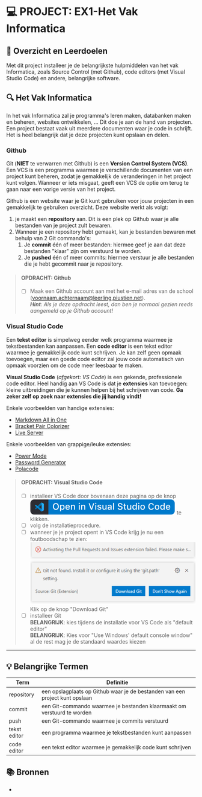 # 💻 PROJECT: EX1-Het Vak Informatica

## 🥅 Overzicht en Leerdoelen

Met dit project installeer je de belangrijkste hulpmiddelen van het vak Informatica, zoals Source Control (met Github), code editors (met Visual Studio Code) en andere, belangrijke software.

## 🔍 Het Vak Informatica

In het vak Informatica zal je programma's leren maken, databanken maken en beheren, websites ontwikkelen, ... Dit doe je aan de hand van projecten. Een project bestaat vaak uit meerdere documenten waar je code in schrijft. Het is heel belangrijk dat je deze projecten kunt opslaan en delen.

### Github

Git (**NIET** te verwarren met Github) is een **Version Control System (VCS)**. Een VCS is een programma waarmee je verschillende documenten van een project kunt beheren, zodat je gemakkelijk de veranderingen in het project kunt volgen. Wanneer er iets misgaat, geeft een VCS de optie om terug te gaan naar een vorige versie van het project. 

Github is een website waar je Git kunt gebruiken voor jouw projecten in een gemakkelijk te gebruiken overzicht. Deze website werkt als volgt:

 1. je maakt een **repository** aan. Dit is een plek op Github waar je alle bestanden van je project zult bewaren. 
 2. Wanneer je een repository hebt gemaakt, kan je bestanden bewaren met behulp van 2 Git commando's:
    1. Je **commit** één of meer bestanden: hiermee geef je aan dat deze bestanden "klaar" zijn om verstuurd te worden.
    2. Je **pushed** één of meer commits: hiermee verstuur je alle bestanden die je hebt gecommit naar je repository.

> #### OPDRACHT: Github
>
> - [ ] Maak een Github account aan met het e-mail adres van de school (voornaam.achternaam@leerling.piustien.net).\
>       ***Hint**: Als je deze opdracht leest, dan ben je normaal gezien reeds aangemeld op je Github account!*

### Visual Studio Code

Een **tekst editor** is simpelweg eender welk programma waarmee je tekstbestanden kan aanpassen. Een **code editor** is een tekst editor waarmee je gemakkelijk code kunt schrijven. Je kan zelf geen opmaak toevoegen, maar een goede code editor zal jouw code automatisch van opmaak voorzien om de code meer leesbaar te maken.

**Visual Studio Code** (*afgekort: VS Code*) is een gekende, professionele code editor. Heel handig aan VS Code is dat je **extensies** kan toevoegen: kleine uitbreidingen die je kunnen helpen bij het schrijven van code. **Ga zeker zelf op zoek naar extensies die jij handig vindt!**

Enkele voorbeelden van handige extensies:
 - [Markdown All in One](https://marketplace.visualstudio.com/items?itemName=yzhang.markdown-all-in-one)
 - [Bracket Pair Colorizer](https://marketplace.visualstudio.com/items?itemName=CoenraadS.bracket-pair-colorizer)
 - [Live Server](https://marketplace.visualstudio.com/items?itemName=ritwickdey.LiveServer)

Enkele voorbeelden van grappige/leuke extensies:
 - [Power Mode](https://marketplace.visualstudio.com/items?itemName=hoovercj.vscode-power-mode)
 - [Password Generator](https://marketplace.visualstudio.com/items?itemName=ftonato.password-generator)
 - [Polacode](https://marketplace.visualstudio.com/items?itemName=pnp.polacode)

> #### OPDRACHT: Visual Studio Code
>
> - [ ] installeer VS Code door bovenaan deze pagina op de knop ![open in vscode](open-in-vscode.svg) te klikken.
> - [ ] volg de installatieprocedure.
> - [ ] wanneer je je project opent in VS Code krijg je nu een foutboodschap te zien:\
>       ![download git](download-git.png)\
>       Klik op de knop "Download Git"
> - [ ] installeer Git\
>       **BELANGRIJK**: kies tijdens de installatie voor VS Code als "default editor"\
>       **BELANGRIJK**: Kies voor "Use Windows' default console window"\
>       al de rest mag je de standaard waardes kiezen 

---

## 💡 Belangrijke Termen

| Term         | Definitie                                                                    |
| ------------ | ---------------------------------------------------------------------------- |
| repository   | een opslagplaats op Github waar je de bestanden van een project kunt opslaan |
| commit       | een Git-commando waarmee je bestanden klaarmaakt om verstuurd te worden      |
| push         | een Git-commando waarmee je commits verstuurd                                |
| tekst editor | een programma waarmee je tekstbestanden kunt aanpassen                       |
| code editor  | een tekst editor waarmee je gemakkelijk code kunt schrijven                  |


## 📚 Bronnen

 - 
